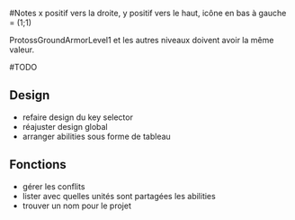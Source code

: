 #Notes
x positif vers la droite, y positif vers le haut, icône en bas à gauche = (1;1)

ProtossGroundArmorLevel1 et les autres niveaux doivent avoir la même valeur.

#TODO

## Design
- refaire design du key selector
- réajuster design global
- arranger abilities sous forme de tableau
## Fonctions
- gérer les conflits
- lister avec quelles unités sont partagées les abilities
- trouver un nom pour le projet
